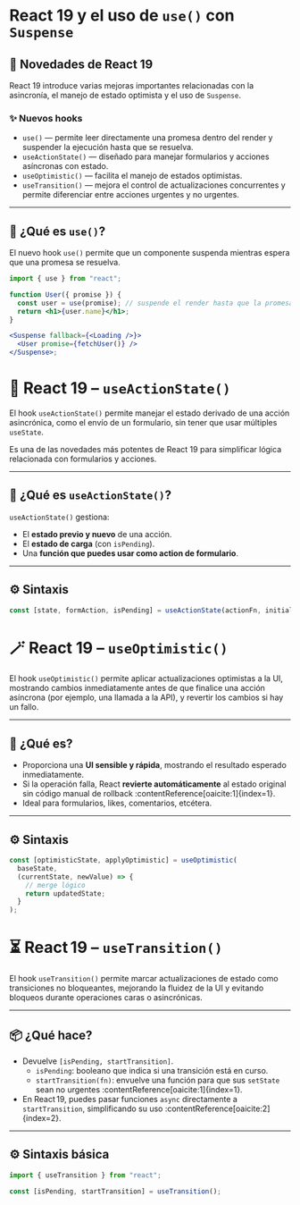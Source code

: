 # React 19 y el uso de `use()` con `Suspense`

## 🚀 Novedades de React 19

React 19 introduce varias mejoras importantes relacionadas con la asincronía, el manejo de estado optimista y el uso de `Suspense`.

### ✨ Nuevos hooks

- `use()` — permite leer directamente una promesa dentro del render y suspender la ejecución hasta que se resuelva.
- `useActionState()` — diseñado para manejar formularios y acciones asíncronas con estado.
- `useOptimistic()` — facilita el manejo de estados optimistas.
- `useTransition()` — mejora el control de actualizaciones concurrentes y permite diferenciar entre acciones urgentes y no urgentes.

---

## 🧩 ¿Qué es `use()`?

El nuevo hook `use()` permite que un componente suspenda mientras espera que una promesa se resuelva.

```jsx
import { use } from "react";

function User({ promise }) {
  const user = use(promise); // suspende el render hasta que la promesa se resuelva
  return <h1>{user.name}</h1>;
}

<Suspense fallback={<Loading />}>
  <User promise={fetchUser()} />
</Suspense>;
```

# 🧩 React 19 – `useActionState()`

El hook `useActionState()` permite manejar el estado derivado de una acción asincrónica, como el envío de un formulario, sin tener que usar múltiples `useState`.

Es una de las novedades más potentes de React 19 para simplificar lógica relacionada con formularios y acciones.

---

## 📌 ¿Qué es `useActionState()`?

`useActionState()` gestiona:

- El **estado previo y nuevo** de una acción.
- El **estado de carga** (con `isPending`).
- Una **función que puedes usar como action de formulario**.

---

## ⚙️ Sintaxis

```jsx
const [state, formAction, isPending] = useActionState(actionFn, initialState, permalink?)
```

# 🪄 React 19 – `useOptimistic()`

El hook `useOptimistic()` permite aplicar actualizaciones optimistas a la UI, mostrando cambios inmediatamente antes de que finalice una acción asíncrona (por ejemplo, una llamada a la API), y revertir los cambios si hay un fallo.

---

## 📌 ¿Qué es?

- Proporciona una **UI sensible y rápida**, mostrando el resultado esperado inmediatamente.
- Si la operación falla, React **revierte automáticamente** al estado original sin código manual de rollback :contentReference[oaicite:1]{index=1}.
- Ideal para formularios, likes, comentarios, etcétera.

---

## ⚙️ Sintaxis

```js
const [optimisticState, applyOptimistic] = useOptimistic(
  baseState,
  (currentState, newValue) => {
    // merge lógico
    return updatedState;
  }
);
```

# ⏳ React 19 – `useTransition()`

El hook `useTransition()` permite marcar actualizaciones de estado como transiciones no bloqueantes, mejorando la fluidez de la UI y evitando bloqueos durante operaciones caras o asincrónicas.

---

## 📦 ¿Qué hace?

- Devuelve `[isPending, startTransition]`.
  - `isPending`: booleano que indica si una transición está en curso.
  - `startTransition(fn)`: envuelve una función para que sus `setState` sean no urgentes :contentReference[oaicite:1]{index=1}.
- En React 19, puedes pasar funciones `async` directamente a `startTransition`, simplificando su uso :contentReference[oaicite:2]{index=2}.

---

## ⚙️ Sintaxis básica

```js
import { useTransition } from "react";

const [isPending, startTransition] = useTransition();
```
